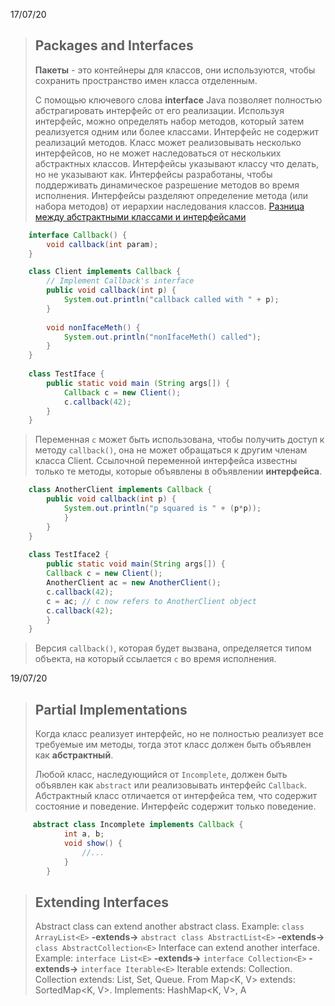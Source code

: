 17/07/20
>## Packages and Interfaces
>**Пакеты** - это контейнеры для классов, они используются, чтобы сохранить пространство имен класса отделенным. 
>
>С помощью ключевого слова **interface** Java позволяет полностью абстрагировать интерфейс от его реализации. Используя интерфейс, можно определять набор методов, который затем реализуется одним или более классами. Интерфейс не содержит реализаций методов. Класс может реализовывать несколько интерфейсов, но не может наследоваться от нескольких абстрактных классов. 
>Интерфейсы указывают классу что делать, но не указывают как. Интерфейсы разработаны, чтобы поддерживать динамическое разрешение методов во время исполнения. Интерфейсы разделяют определение метода (или набора методов) от иерархии наследования классов. 
>[Разница между абстрактными классами и интерфейсами](https://javarush.ru/groups/posts/1985-raznica-mezhdu-abstraktnihmi-klassami-i-interfeysami)
```java
    interface Callback() {
	    void callback(int param);
    }

    class Client implements Callback {
	    // Implement Callback's interface
	    public void callback(int p) {
		    System.out.println("callback called with " + p);
		}
	    
	    void nonIfaceMeth() {
		    System.out.println("nonIfaceMeth() called");
		}
    }
    
    class TestIface {
	    public static void main (String args[]) {
		    Callback c = new Client();
		    c.callback(42);
	    }
	}
```
>Переменная `c` может быть использована, чтобы получить доступ к методу `callback()`, она не может обращаться к другим членам класса Client. Ссылочной переменной интерфейса известны только те методы, которые объявлены в объявлении **интерфейса**. 
```java
    class AnotherClient implements Callback {
    	public void callback(int p) {
    		System.out.println("p squared is " + (p*p));
    		}
    	}
    }
    
    class TestIface2 {
    	public static void main(String args[]) {
    	Callback c = new Client();
    	AnotherClient ac = new AnotherClient();
    	c.callback(42);
    	c = ac; // c now refers to AnotherClient object
    	c.callback(42);
    	}
    }
```
>Версия `callback()`, которая будет вызвана, определяется типом объекта, на который ссылается `c` во время исполнения. 

19/07/20
>## Partial Implementations
>Когда класс реализует интерфейс, но не полностью реализует все требуемые им методы, тогда этот класс должен быть объявлен как **абстрактный**.
>
>Любой класс, наследующийся от `Incomplete`, должен быть объявлен как `abstract` или реализовывать интерфейс `Callback`.
>Абстрактный класс отличается от интерфейса тем, что содержит состояние и поведение. Интерфейс содержит только поведение.
```java
     abstract class Incomplete implements Callback {
        	int a, b;
        	void show() {
        		//...
        	}
        }
```
>## Extending Interfaces
>Abstract class can extend another abstract class. Example:
>`class ArrayList<E>` **-extends->** `abstract class AbstractList<E>` **-extends->** `class AbstractCollection<E>`
>Interface can extend another interface. Example:
>`interface List<E>` **-extends->** `interface Collection<E>` **-extends->** `interface Iterable<E>`
>Iterable<E> extends: Collection<E>. Collection<E> extends: List<E>, Set<E>, Queue<E>.
>From Map<K, V> extends: SortedMap<K, V>. Implements: HashMap<K, V>, A
			
<!--stackedit_data:
eyJoaXN0b3J5IjpbLTM3MjY2NjcwOSwtMjEwNjAwMDU0MCwtMj
AxOTEyODI3OCw3MDcyODkzMiwtMTc4NjQ2NjE0Niw1MDU3MTg4
NjldfQ==
-->